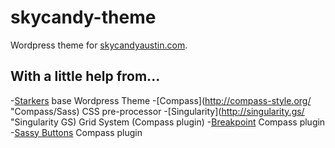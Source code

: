 skycandy-theme
==============

Wordpress theme for [skycandyaustin.com](http://skycandyaustin.com "Sky Candy").

## With a little help from...

-[Starkers](https://github.com/viewportindustries/starkers "Starkers") base Wordpress Theme
-[Compass](http://compass-style.org/ "Compass/Sass) CSS pre-processor
-[Singularity](http://singularity.gs/ "Singularity GS) Grid System (Compass plugin)
-[Breakpoint](http://breakpoint-sass.com/ "Breakpoint") Compass plugin
-[Sassy Buttons](http://jaredhardy.com/sassy-buttons/ "Sassy Buttons") Compass plugin

